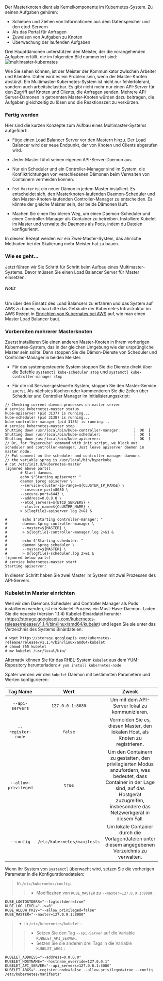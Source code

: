 Der Masterknoten dient als Kernelkomponente im Kubernetes-System. Zu seinen Aufgaben gehören:

* Schieben und Ziehen von Informationen aus dem Datenspeicher und den etcd-Servern
* Als das Portal für Anfragen
* Zuweisen von Aufgaben zu Knoten
* Überwachung der laufenden Aufgaben

Drei Hauptdämonen unterstützen den Meister, der die vorangehenden Aufgaben erfüllt, die im folgenden Bild nummeriert sind:
![multimaster-kubernates](https://www.packtpub.com/graphics/9781788297615/graphics/B05161_04_01.jpg)

Wie Sie sehen können, ist der Meister der Kommunikator zwischen Arbeiter und Klienten. Daher wird es ein Problem sein, wenn der Master-Knoten abstürzt. Ein Multimaster-Kubernetes-System ist nicht nur fehlertolerant, sondern auch arbeitsbelastbar. Es gibt nicht mehr nur einen API-Server für den Zugriff auf Knoten und Clients, die Anfragen senden. Mehrere API-Server-Dämonen in getrennten Master-Knoten würden dazu beitragen, die Aufgaben gleichzeitig zu lösen und die Reaktionszeit zu verkürzen.

### Fertig werden

Hier sind die kurzen Konzepte zum Aufbau eines Multimaster-Systems aufgeführt:

* Füge einen Load Balancer Server vor den Mastern hinzu. Der Load Balancer wird der neue Endpunkt, der von Knoten und Clients abgerufen wird.

* Jeder Master führt seinen eigenen API-Server-Daemon aus.

* Nur ein Scheduler und ein Controller-Manager sind im System, die Konfliktrichtungen von verschiedenen Dämonen beim Verwalten von Containern vermeiden können.

* `Pod Master` ist ein neuer Dämon in jedem Master installiert. Es entscheidet sich, den Masterknoten-laufenden Daemon-Scheduler und den Master-Knoten-laufenden Controller-Manager zu entscheiden. Es könnte der gleiche Meister sein, der beide Dämonen läuft.

* Machen Sie einen flexibleren Weg, um einen Daemon-Scheduler und einen Controller-Manager als Container zu betreiben. Installiere Kubelet im Master und verwalte die Daemons als Pods, indem du Dateien konfigurierst.

In diesem Rezept werden wir ein Zwei-Master-System, das ähnliche Methoden bei der Skalierung mehr Meister hat zu bauen.

### Wie es geht…

Jetzt führen wir Sie Schritt für Schritt beim Aufbau eines Multimaster-Systems. Davor müssen Sie einen Load Balancer Server für Master einsetzen.

###### Notiz
Um über den Einsatz des Load Balancers zu erfahren und das System auf AWS zu bauen, schau bitte das Gebäude der Kubernetes Infrastruktur im AWS Rezept in [Einrichten von Kubernates bei AWS](../kubernates-aws-einrichten) auf, wie man einen Master Load Balancer baut.

### Vorbereiten mehrerer Masterknoten

Zuerst installieren Sie einen anderen Master-Knoten in Ihrem vorherigen Kubernetes-System, das in der gleichen Umgebung wie der ursprüngliche Master sein sollte. Dann stoppen Sie die Dämon-Dienste von Scheduler und Controller-Manager in beiden Meister:

* Für das systemgesteuerte System stoppen Sie die Dienste direkt über die Befehle `systemctl kube-scheduler stop` und `systemctl kube-controller-manager stop`

* Für die init Service-gesteuerte System, stoppen Sie den Master-Service zuerst. Als nächstes löschen oder kommentieren Sie die Zeilen über Scheduler und Controller Manager im Initialisierungsskript:
```
// Checking current daemon processes on master server
# service kubernetes-master status
kube-apiserver (pid 3137) is running...
kube-scheduler (pid 3138) is running...
kube-controller-manager (pid 3136) is running...
# service kubernetes-master stop
Shutting down /usr/local/bin/kube-controller-manager:      [  OK  ]
Shutting down /usr/local/bin/kube-scheduler:               [  OK  ]
Shutting down /usr/local/bin/kube-apiserver:               [  OK  ]
// Or, for "hypercube" command with init script, we block out scheduler and controller-manager. Just leave apiserver daemon in master node.
// Put comment on the scheduler and controller manager daemons
// the variable $prog is /usr/local/bin/hyperkube
# cat /etc/init.d/kubernetes-master
(ignored above parts)
       # Start daemon.
       echo $"Starting apiserver: "
       daemon $prog apiserver \
       --service-cluster-ip-range=${CLUSTER_IP_RANGE} \
       --insecure-port=8080 \
       --secure-port=6443 \
       --address=0.0.0.0 \
       --etcd_servers=${ETCD_SERVERS} \
       --cluster_name=${CLUSTER_NAME} \
       > ${logfile}-apiserver.log 2>&1 &

#       echo $"Starting controller-manager: "
#       daemon $prog controller-manager \
#       --master=${MASTER} \
#       > ${logfile}-controller-manager.log 2>&1 &
#
#       echo $"Starting scheduler: "
#       daemon $prog scheduler \
#       --master=${MASTER} \
#       > ${logfile}-scheduler.log 2>&1 &
(ignored below parts)
# service kubernetes-master start
Starting apiserver:
```

In diesem Schritt haben Sie zwei Master im System mit zwei Prozessen des API-Servers.

### Kubelet im Master einrichten

Weil wir den Daemons Scheduler und Controller Manager als Pods installieren werden, ist ein Kubelet-Prozess ein Must-Have-Daemon. Laden Sie die neueste (Version 1.1.4) Kubelet-Binärdatei herunter (https://storage.googleapis.com/kubernetes-release/release/v1.1.4/bin/linux/amd64/kubelet) und legen Sie sie unter das Verzeichnis des Systems Binärdateien:
```
# wget https://storage.googleapis.com/kubernetes-release/release/v1.1.4/bin/linux/amd64/kubelet
# chmod 755 kubelet
# mv kubelet /usr/local/bin/
```

Alternativ können Sie für das RHEL-System `kubelet` aus dem YUM-Repository herunterladen:
`# yum install kubernetes-node`

Später werden wir den `kubelet` Daemon mit bestimmten Parametern und Werten konfigurieren:

|Tag Name|Wert|Zweck|
| :---: | :---: | :---: |
| `--api-servers` | `127.0.0.1:8080` |Um mit dem API-Server lokal zu kommunizieren.|
|` --register-node `|`false`|Vermeiden Sie es, diesen Master, den lokalen Host, als Knoten zu registrieren.|
|`--allow-privileged`|`true`|Um den Containern zu gestatten, den privilegierten Modus anzufordern, was bedeutet, dass Container in der Lage sind, auf das Hostgerät zuzugreifen, insbesondere das Netzwerkgerät in diesem Fall.|
| `--config` |`/etc/kubernetes/manifests`|Um lokale Container durch die Vorlagendateien unter diesem angegebenen Verzeichnis zu verwalten.|

Wenn Ihr System von `systemctl` überwacht wird, setzen Sie die vorherigen Parameter in die Konfigurationsdateien:

>
> In `/etc/kubernetes/config`:
>>
>> * Modifieziren von `KUBE_MASTER` zu `--master=127.0.0.1:8080` :
>> 
```
KUBE_LOGTOSTDERR="--logtostderr=true"
KUBE_LOG_LEVEL="--v=0"
KUBE_ALLOW_PRIV="--allow_privileged=false"
KUBE_MASTER="--master=127.0.0.1:8080"

```
>>
>
> * In `/etc/kubernetes/kubelet` :
> 
>> 
>> * Setzen Sie den Tag `--api-Server` auf die Variable `KUBELET_API_SERVER`.
>> * Setzen Sie die anderen drei Tags in die Variable `KUBELET_ARGS` :
>>
```
KUBELET_ADDRESS="--address=0.0.0.0"
KUBELET_HOSTNAME="--hostname_override=127.0.0.1"
KUBELET_API_SERVER="--api_servers=127.0.0.1:8080"
KUBELET_ARGS="--register-node=false --allow-privileged=true --config /etc/kubernetes/manifests"
```
>>
>